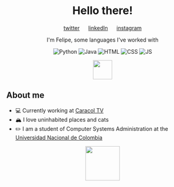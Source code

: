 <h1 align="center">
    Hello there!
</h1>

<p align="center">
    <a href="https://twitter.com/Astrxnomo">twitter</a>
    <img src="https://media.giphy.com/media/XUvo84Y6H083S/giphy.gif" width=15>
    <a href="https://www.linkedin.com/in/felipe-giraldo-635676227/">linkedIn</a>
    <img src="https://media.giphy.com/media/XUvo84Y6H083S/giphy.gif" width=15>
    <a href="https://www.instagram.com/astrxnomo">instagram</a>
</p>



<p align="center">
    I'm Felipe, some languages I've worked with
</p>

<p align="center">

  <img src="https://img.shields.io/badge/Python-3776AB?style=for-the-badge&logo=python&logoColor=white" alt="Python">
  <img src="https://img.shields.io/badge/Java-ED8B00?style=for-the-badge&logo=java&logoColor=white" alt="Java">
  <img src="https://img.shields.io/badge/HTML5-E34F26?style=for-the-badge&logo=html5&logoColor=white" alt="HTML">
  <img src="https://img.shields.io/badge/CSS3-1572B6?style=for-the-badge&logo=css3&logoColor=white" alt="CSS">
  <img src="https://img.shields.io/badge/JavaScript-323330?style=for-the-badge&logo=javascript&logoColor=F7DF1E" alt="JS">

</p>

<p align="center">
    <img src="https://media.giphy.com/media/cQSjIBgUC2NbMKEm9q/giphy.gif" width=50>
</p>

<h2> About me </h2>
<ul>
    <li>💻 Currently working at <a href="https://www.caracoltv.com/">Caracol TV</a></li>
    <li>🏔️ I love uninhabited places and cats</li>
    <li>✏️ I am a student of Computer Systems Administration at the <a href="https://www.manizales.unal.edu.co/>"> Universidad Nacional de Colombia</li></a>
</ul>

<p align="center">
    <img src="https://media.giphy.com/media/5xRW2cUKfcyQg/giphy.gif" width=90>
</p>

